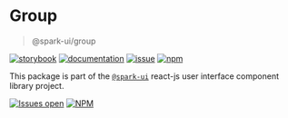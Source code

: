 # Group
> @spark-ui/group

[![storybook](https://img.shields.io/badge/storybook-black?logo=storybook)](https://sparkui.vercel.app/?path=/docs/components-group--docs)
[![documentation](https://img.shields.io/badge/documentation-black?logo=googledocs)](https://sparkui-adv.vercel.app/docs/components/group)
[![issue](https://img.shields.io/badge/report%20a%20bug-black?logo=openbugbounty&logoColor=red)](https://github.com/adevinta/spark/issues/new?&projects=4&template=bug-report.yml&assignees=&labels=component,group)
[![npm](https://img.shields.io/npm/dt/%40spark-ui/group?logo=npm&labelColor=black)](https://www.npmjs.com/package/@spark-ui/group)


This package is part of the [`@spark-ui`](https://github.com/adevinta/spark) react-js user interface component library project.

[![Issues open](https://img.shields.io/github/issues-search/adevinta/spark?query=is%3Aopen%20label%3Acomponent%20label%3Agroup&logo=openbugbounty&logoColor=red&label=issues%20open&color=red)](https://github.com/adevinta/spark/issues?q=is%3Aopen+label%3Acomponent+label%3Agroup)
[![NPM](https://img.shields.io/npm/l/%40spark-ui%2Fgroup)](https://github.com/adevinta/spark/blob/main/packages/components/group/LICENSE.md)
